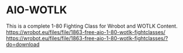 # AIO-WOTLK

This is a complete 1-80 Fighting Class for Wrobot and WOTLK Content.
https://wrobot.eu/files/file/1863-free-aio-1-80-wotlk-fightclasses/
https://wrobot.eu/files/file/1863-free-aio-1-80-wotlk-fightclasses/?do=download
